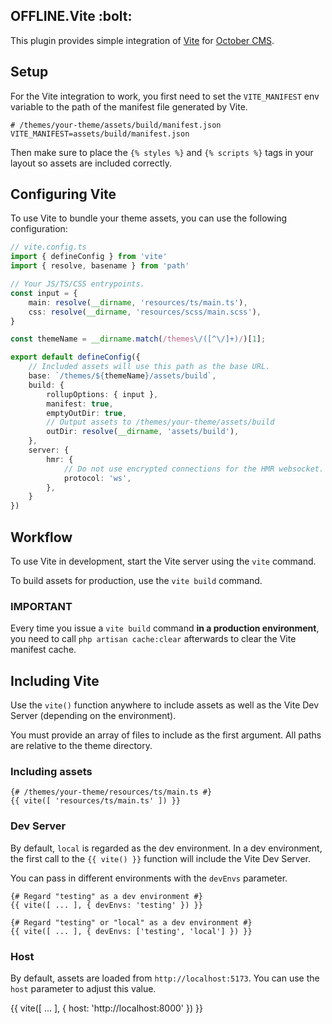 ## OFFLINE.Vite :bolt:

This plugin provides simple integration of [Vite](https://vitejs.dev/) for [October CMS](https://octobercms.com/).


## Setup

For the Vite integration to work, you first need to set the `VITE_MANIFEST`
env variable to the path of the manifest file generated by Vite.

```env
# /themes/your-theme/assets/build/manifest.json
VITE_MANIFEST=assets/build/manifest.json
```

Then make sure to place the `{% styles %}` and `{% scripts %}` tags in your layout
so assets are included correctly.

## Configuring Vite

To use Vite to bundle your theme assets, you can use the following configuration:

```ts
// vite.config.ts
import { defineConfig } from 'vite'
import { resolve, basename } from 'path'

// Your JS/TS/CSS entrypoints.
const input = {
    main: resolve(__dirname, 'resources/ts/main.ts'),
    css: resolve(__dirname, 'resources/scss/main.scss'),
}

const themeName = __dirname.match(/themes\/([^\/]+)/)[1];

export default defineConfig({
    // Included assets will use this path as the base URL.
    base: `/themes/${themeName}/assets/build`,
    build: {
        rollupOptions: { input },
        manifest: true,
        emptyOutDir: true,
        // Output assets to /themes/your-theme/assets/build
        outDir: resolve(__dirname, 'assets/build'),
    },
    server: {
        hmr: {
            // Do not use encrypted connections for the HMR websocket.
            protocol: 'ws',
        },
    }
})

```

## Workflow

To use Vite in development, start the Vite server using the `vite` command.

To build assets for production, use the `vite build` command.

### IMPORTANT

Every time you issue a `vite build` command **in a production environment**, you need
to call `php artisan cache:clear` afterwards to clear the Vite manifest cache.

## Including Vite

Use the `vite()` function anywhere to include assets as well as the Vite Dev Server (depending on the environment).

You must provide an array of files to include as the first argument.
All paths are relative to the theme directory.

### Including assets

```twig
{# /themes/your-theme/resources/ts/main.ts #}
{{ vite([ 'resources/ts/main.ts' ]) }}
```

### Dev Server

By default, `local` is regarded as the dev environment. In a dev environment,
the first call to the `{{ vite() }}` function will include the Vite Dev Server.

You can pass in different environments with the `devEnvs` parameter.

```twig
{# Regard "testing" as a dev environment #}
{{ vite([ ... ], { devEnvs: 'testing' }) }}

{# Regard "testing" or "local" as a dev environment #}
{{ vite([ ... ], { devEnvs: ['testing', 'local'] }) }}
```

### Host

By default, assets are loaded from `http://localhost:5173`. You can use the `host` parameter
to adjust this value.

{{ vite([ ... ], {
host: 'http://localhost:8000'
}) }}

